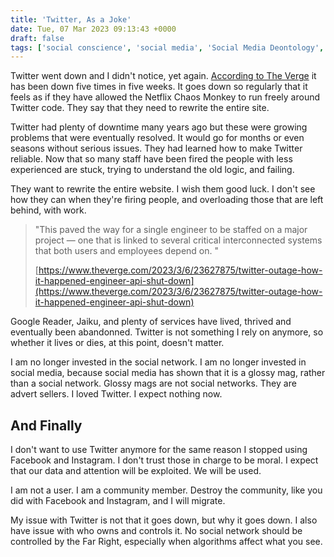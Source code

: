```yaml
---
title: 'Twitter, As a Joke'
date: Tue, 07 Mar 2023 09:13:43 +0000
draft: false
tags: ['social conscience', 'social media', 'Social Media Deontology', 'social networking', 'twitter']
---
```


Twitter went down and I didn't notice, yet again. [According to The Verge](https://www.theverge.com/2023/3/6/23627875/twitter-outage-how-it-happened-engineer-api-shut-down) it has been down five times in five weeks. It goes down so regularly that it feels as if they have allowed the Netflix Chaos Monkey to run freely around Twitter code. They say that they need to rewrite the entire site.

Twitter had plenty of downtime many years ago but these were growing problems that were eventually resolved. It would go for months or even seasons without serious issues. They had learned how to make Twitter reliable. Now that so many staff have been fired the people with less experienced are stuck, trying to understand the old logic, and failing.

They want to rewrite the entire website. I wish them good luck. I don't see how they can when they're firing people, and overloading those that are left behind, with work.

> "This paved the way for a single engineer to be staffed on a major project — one that is linked to several critical interconnected systems that both users and employees depend on. "
> 
> [https://www.theverge.com/2023/3/6/23627875/twitter-outage-how-it-happened-engineer-api-shut-down](https://www.theverge.com/2023/3/6/23627875/twitter-outage-how-it-happened-engineer-api-shut-down)

Google Reader, Jaiku, and plenty of services have lived, thrived and eventually been abandonned. Twitter is not something I rely on anymore, so whether it lives or dies, at this point, doesn't matter.

I am no longer invested in the social network. I am no longer invested in social media, because social media has shown that it is a glossy mag, rather than a social network. Glossy mags are not social networks. They are advert sellers. I loved Twitter. I expect nothing now.

And Finally
-----------

I don't want to use Twitter anymore for the same reason I stopped using Facebook and Instagram. I don't trust those in charge to be moral. I expect that our data and attention will be exploited. We will be used.

I am not a user. I am a community member. Destroy the community, like you did with Facebook and Instagram, and I will migrate.

My issue with Twitter is not that it goes down, but why it goes down. I also have issue with who owns and controls it. No social network should be controlled by the Far Right, especially when algorithms affect what you see.